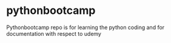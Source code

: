 # pythonbootcamp
Pythonbootcamp repo is for learning the python coding and for documentation with respect to udemy
